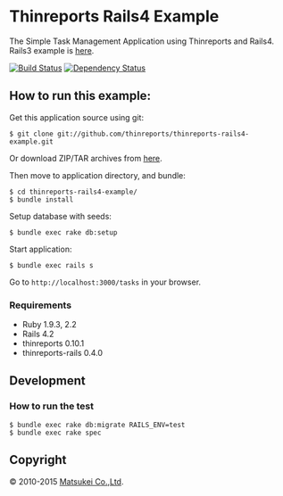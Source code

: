 # Thinreports Rails4 Example

The Simple Task Management Application using Thinreports and Rails4. 
Rails3 example is [here](https://github.com/thinreports/thinreports-rails3-example).

[![Build Status](http://img.shields.io/travis/thinreports/thinreports-rails4-example.svg?style=flat)](https://travis-ci.org/thinreports/thinreports-rails4-example)
[![Dependency Status](http://img.shields.io/gemnasium/thinreports/thinreports-rails4-example.svg?style=flat)](https://gemnasium.com/thinreports/thinreports-rails4-example)

## How to run this example:

Get this application source using git:

    $ git clone git://github.com/thinreports/thinreports-rails4-example.git

Or download ZIP/TAR archives from [here](https://github.com/thinreports/thinreports-rails4-example/archive/master.zip).

Then move to application directory, and bundle:

    $ cd thinreports-rails4-example/
    $ bundle install

Setup database with seeds:

    $ bundle exec rake db:setup

Start application:

    $ bundle exec rails s

Go to `http://localhost:3000/tasks` in your browser.

### Requirements

* Ruby 1.9.3, 2.2
* Rails 4.2
* thinreports 0.10.1
* thinreports-rails 0.4.0

## Development

### How to run the test

    $ bundle exec rake db:migrate RAILS_ENV=test
    $ bundle exec rake spec

## Copyright

&copy; 2010-2015 [Matsukei Co.,Ltd](http://www.matsukei.co.jp).
